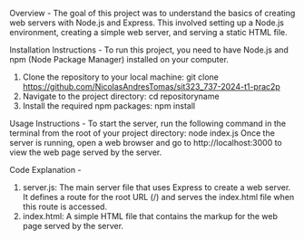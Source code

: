 Overview -
The goal of this project was to understand the basics of creating web servers with Node.js and Express. This involved setting up a Node.js environment, creating a simple web server, and serving a static HTML file.

Installation Instructions - 
To run this project, you need to have Node.js and npm (Node Package Manager) installed on your computer.
1. Clone the repository to your local machine:
git clone https://github.com/NicolasAndresTomas/sit323_737-2024-t1-prac2p
2. Navigate to the project directory:
cd repositoryname
3. Install the required npm packages:
npm install

Usage Instructions -
To start the server, run the following command in the terminal from the root of your project directory:
node index.js
Once the server is running, open a web browser and go to http://localhost:3000 to view the web page served by the server.

Code Explanation -
1. server.js: The main server file that uses Express to create a web server. It defines a route for the root URL (/) and serves the index.html file when this route is accessed.
2. index.html: A simple HTML file that contains the markup for the web page served by the server.

